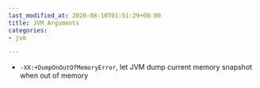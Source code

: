 ```yaml
---
last_modified_at: 2020-08-10T01:51:29+00:00
title: JVM Arguments
categories:
- jvm

---
```

* `-XX:+DumpOnOutOfMemoryError`, let JVM dump current memory snapshot when out of memory